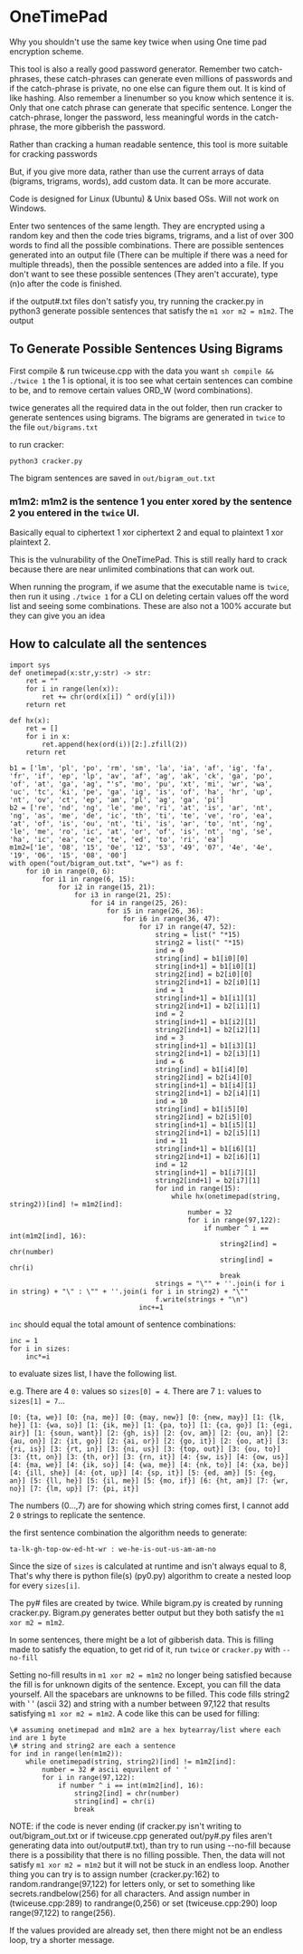 # OneTimePad


Why you shouldn't use the same key twice when using One time pad encryption scheme. 

This tool is also a really good password generator. Remember two catch-phrases, these catch-phrases can generate even millions of passwords and if the catch-phrase is private, no one else can figure them out. It is kind of like hashing. Also remember a linenumber so you know which sentence it is. Only that one catch phrase can generate that specific sentence. Longer the catch-phrase, longer the password, less meaningful words in the catch-phrase, the more gibberish the password.

Rather than cracking a human readable sentence, this tool is more suitable for cracking passwords

But, if you give more data, rather than use the current arrays of data (bigrams, trigrams, words), add custom data. It can be more accurate.

Code is designed for Linux (Ubuntu) & Unix based OSs. Will not work on Windows.

Enter two sentences of the same length. They are encrypted using a random key and then the code tries bigrams, trigrams, and a list of over 300 words to find all the possible combinations. There are possible sentences generated into an output file (There can be multiple if there was a need for multiple threads), then the possible sentences are added into a file. If you don't want to see these possible sentences (They aren't accurate), type (n)o after the code is finished.

if the output#.txt files don't satisfy you, try running the cracker.py in python3 generate possible sentences that satisfy the ```m1 xor m2 = m1m2```. The output
## To Generate Possible Sentences Using Bigrams

First compile \& run twiceuse.cpp with the data you want
``` sh compile && ./twice 1 ``` the 1 is optional, it is too see what certain sentences can combine to be, and to remove certain values ORD_W (word combinations).

twice generates all the required data in the out folder, then run cracker to generate sentences using bigrams. The bigrams are generated in ```twice``` to the file ```out/bigrams.txt```

to run cracker:
```
python3 cracker.py
```

The bigram sentences are saved in ```out/bigram_out.txt```

### m1m2: m1m2 is the sentence 1 you enter xored by the sentence 2 you entered in the ```twice``` UI.

Basically equal to ciphertext 1 xor ciphertext 2 and 
equal to plaintext 1 xor plaintext 2.

This is the vulnurability of the OneTimePad. This is still really hard to crack because there are near unlimited combinations that can work out.

When running the program, if we asume that the executable name is ```twice```, then run it using ```./twice 1``` for a CLI on deleting certain values off the word list and seeing some combinations. These are also not a 100% accurate but they can give you an idea


## How to calculate all the sentences
```
import sys
def onetimepad(x:str,y:str) -> str:
    ret = ""
    for i in range(len(x)):
        ret += chr(ord(x[i]) ^ ord(y[i]))
    return ret

def hx(x):
    ret = []
    for i in x:
        ret.append(hex(ord(i))[2:].zfill(2))
    return ret

b1 = ['lm', 'pl', 'po', 'rm', 'sm', 'la', 'ia', 'af', 'ig', 'fa', 'fr', 'if', 'ep', 'lp', 'av', 'af', 'ag', 'ak', 'ck', 'ga', 'po', 'of', 'at', 'ga', 'ag', "'s", 'mo', 'pu', 'xt', 'mi', 'wr', 'wa', 'uc', 'tc', 'ki', 'pe', 'ga', 'ig', 'is', 'of', 'ha', 'hr', 'up', 'nt', 'ov', 'ct', 'ep', 'am', 'pl', 'ag', 'ga', 'pi']
b2 = ['re', 'nd', 'ng', 'le', 'me', 'ri', 'at', 'is', 'ar', 'nt', 'ng', 'as', 'me', 'de', 'ic', 'th', 'ti', 'te', 've', 'ro', 'ea', 'at', 'of', 'is', 'ou', 'nt', 'ti', 'is', 'ar', 'to', 'nt', 'ng', 'le', 'me', 'ro', 'ic', 'at', 'or', 'of', 'is', 'nt', 'ng', 'se', 'ha', 'ic', 'ea', 'ce', 'te', 'ed', 'to', 'ri', 'ea']
m1m2=['1e', '08', '15', '0e', '12', '53', '49', '07', '4e', '4e', '19', '06', '15', '08', '00']
with open("out/bigram_out.txt", "w+") as f:
    for i0 in range(0, 6):
        for i1 in range(6, 15):
            for i2 in range(15, 21):
                for i3 in range(21, 25):
                    for i4 in range(25, 26):
                        for i5 in range(26, 36):
                            for i6 in range(36, 47):
                                for i7 in range(47, 52):
                                    string = list(" "*15)
                                    string2 = list(" "*15)
                                    ind = 0
                                    string[ind] = b1[i0][0]
                                    string[ind+1] = b1[i0][1]
                                    string2[ind] = b2[i0][0]
                                    string2[ind+1] = b2[i0][1]
                                    ind = 1
                                    string[ind+1] = b1[i1][1]
                                    string2[ind+1] = b2[i1][1]
                                    ind = 2
                                    string[ind+1] = b1[i2][1]
                                    string2[ind+1] = b2[i2][1]
                                    ind = 3
                                    string[ind+1] = b1[i3][1]
                                    string2[ind+1] = b2[i3][1]
                                    ind = 6
                                    string[ind] = b1[i4][0]
                                    string2[ind] = b2[i4][0]
                                    string[ind+1] = b1[i4][1]
                                    string2[ind+1] = b2[i4][1]
                                    ind = 10
                                    string[ind] = b1[i5][0]
                                    string2[ind] = b2[i5][0]
                                    string[ind+1] = b1[i5][1]
                                    string2[ind+1] = b2[i5][1]
                                    ind = 11
                                    string[ind+1] = b1[i6][1]
                                    string2[ind+1] = b2[i6][1]
                                    ind = 12
                                    string[ind+1] = b1[i7][1]
                                    string2[ind+1] = b2[i7][1]
                                    for ind in range(15):
                                        while hx(onetimepad(string, string2))[ind] != m1m2[ind]:
                                            number = 32
                                            for i in range(97,122):
                                                if number ^ i == int(m1m2[ind], 16):
                                                    string2[ind] = chr(number)
                                                    string[ind] = chr(i)
                                                    break
                                    strings = "\"" + ''.join(i for i in string) + "\" : \"" + ''.join(i for i in string2) + "\""
                                    f.write(strings + "\n")
                                inc+=1
```
```inc``` should equal the total amount of sentence combinations:

```
inc = 1
for i in sizes:
    inc*=i
```


to evaluate sizes list, I have the following list.

e.g.   There are 4 ```0:``` values so ```sizes[0] = 4```. There are 7 ```1:``` values to ```sizes[1] = 7```...

```
[0: {ta, we}] [0: {na, me}] [0: {may, new}] [0: {new, may}] [1: {lk, he}] [1: {wa, so}] [1: {ik, me}] [1: {pa, to}] [1: {ca, go}] [1: {egi, air}] [1: {soun, want}] [2: {gh, is}] [2: {ov, am}] [2: {ou, an}] [2: {au, on}] [2: {it, go}] [2: {ai, or}] [2: {go, it}] [2: {oo, at}] [3: {ri, is}] [3: {rt, in}] [3: {ni, us}] [3: {top, out}] [3: {ou, to}] [3: {tt, on}] [3: {th, or}] [3: {rn, it}] [4: {sw, is}] [4: {ow, us}] [4: {ma, we}] [4: {ik, so}] [4: {wa, me}] [4: {nk, to}] [4: {xa, be}] [4: {ill, she}] [4: {ot, up}] [4: {sp, it}] [5: {ed, am}] [5: {eg, an}] [5: {ll, he}] [5: {il, me}] [5: {mo, if}] [6: {ht, am}] [7: {wr, no}] [7: {lm, up}] [7: {pi, it}] 

```
The numbers (0...,7) are for showing which string comes first, I cannot add 2 ```0``` strings to replicate the sentence.

the first sentence combination the algorithm needs to generate:

```ta-lk-gh-top-ow-ed-ht-wr : we-he-is-out-us-am-am-no```

Since the size of ```sizes``` is calculated at runtime and isn't always equal to 8, That's why there is python file(s) (py0.py) algorithm to create a nested loop for every ```sizes[i]```.

The py# files are created by twice. While bigram.py is created by running cracker.py. Bigram.py generates better output but they both satisfy the ```m1 xor m2 = m1m2```.

In some sentences, there might be a lot of gibberish data. This is filling made to satisfy the equation, to get rid of it, run ```twice``` or ```cracker.py``` with ```--no-fill```

Setting no-fill results in ```m1 xor m2 = m1m2``` no longer being satisfied because the fill is for unknown digits of the sentence. Except, you can fill the data yourself. All the spacebars are unknowns to be filled. This code fills string2 with ' ' (ascii 32) and string with a number between 97,122 that results satisfying ```m1 xor m2 = m1m2```. A code like this can be used for filling:
```
\# assuming onetimepad and m1m2 are a hex bytearray/list where each ind are 1 byte
\# string and string2 are each a sentence
for ind in range(len(m1m2)):
    while onetimepad(string, string2)[ind] != m1m2[ind]:
        number = 32 # ascii equvilent of ' '
        for i in range(97,122):
            if number ^ i == int(m1m2[ind], 16):
                string2[ind] = chr(number)
                string[ind] = chr(i)
                break
```

NOTE: if the code is never ending (if cracker.py isn't writing to out/bigram_out.txt or if twiceuse.cpp generated out/py#.py files aren't generating data into out/output#.txt), than try to run using --no-fill because there is a possibility that there is no filling possible. Then, the data will not satisfy ```m1 xor m2 = m1m2``` but it will not be stuck in an endless loop. Another thing you can try is to assign number (cracker.py:162) to random.randrange(97,122) for letters only, or set to something like secrets.randbelow(256) for all characters. And assign number in (twiceuse.cpp:289) to randrange(0,256) or set (twiceuse.cpp:290) loop range(97,122) to range(256).

If the values provided are already set, then there might not be an endless loop, try a shorter message.
